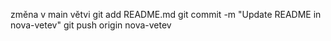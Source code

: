 změna v main větvi
git add README.md
git commit -m "Update README in nova-vetev"
git push origin nova-vetev
